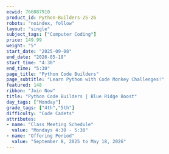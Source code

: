 ```yaml
---
ecwid: 766087910
product_id: Python-Builders-25-26
robots: "noindex, follow"
layout: "single"
subject_tags: ["Computer Coding"]
price: 149.99
weight: "5"
start_date: "2025-09-08"
end_date: "2026-05-18"
start_time: "4:30"
end_time: "5:30"
page_title: "Python Code Builders"
page_subtitle: "Learn Python with Code Monkey Challenges!"
featured: 148
ribbon: "Join Now"
title: "Python Code Builders | Blue Ridge Boost"
day_tags: ["Monday"]
grade_tags: ["4th","5th"]
difficulty: "Code Cadets"
attributes:
- name: "Class Meeting Schedule"
  value: "Mondays 4:30 - 5:30"
- name: "Offering Period"
  value: "September 8, 2025 to May 18, 2026"
---
```

